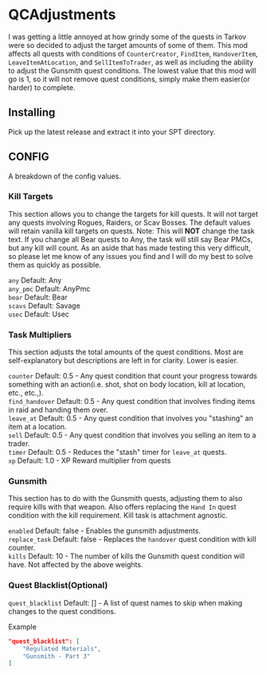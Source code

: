 # QCAdjustments

I was getting a little annoyed at how grindy some of the quests in Tarkov were so decided to adjust the target amounts of some of them. This mod affects all quests with conditions of `CounterCreator`, `FindItem`, `HandoverItem`, `LeaveItemAtLocation`, and `SellItemToTrader`, as well as including the ability to adjust the Gunsmith quest conditions. The lowest value that this mod will go is 1, so it will not remove quest conditions, simply make them easier(or harder) to complete.

## Installing

Pick up the latest release and extract it into your SPT directory.

## CONFIG

A breakdown of the config values.

### Kill Targets

This section allows you to change the targets for kill quests. It will not target any quests involving Rogues, Raiders, or Scav Bosses. The default values will retain vanilla kill targets on quests. Note: This will **NOT** change the task text. If you change all Bear quests to Any, the task will still say Bear PMCs, but any kill will count. As an aside that has made testing this very difficult, so please let me know of any issues you find and I will do my best to solve them as quickly as possible.

`any` Default: Any  
`any_pmc` Default: AnyPmc  
`bear` Default: Bear  
`scavs` Default: Savage  
`usec` Default: Usec  

### Task Multipliers

This section adjusts the total amounts of the quest conditions. Most are self-explanatory but descriptions are left in for clarity. Lower is easier.

`counter` Default: 0.5 - Any quest condition that count your progress towards something with an action(i.e. shot, shot on body location, kill at location, etc., etc.,).  
`find_handover` Default: 0.5 - Any quest condition that involves finding items in raid and handing them over.  
`leave_at` Default: 0.5 - Any quest condition that involves you "stashing" an item at a location.  
`sell` Default: 0.5 - Any quest condition that involves you selling an item to a trader.  
`timer` Default: 0.5 - Reduces the "stash" timer for `leave_at` quests.  
`xp` Default: 1.0 - XP Reward multiplier from quests

### Gunsmith

This section has to do with the Gunsmith quests, adjusting them to also require kills with that weapon. Also offers replacing the `Hand In` quest condition with the kill requirement. Kill task is attachment agnostic.

`enabled` Default: false - Enables the gunsmith adjustments.  
`replace_task` Default: false - Replaces the `handover` quest condition with kill counter.  
`kills` Default: 10 - The number of kills the Gunsmith quest condition will have. Not affected by the above weights.

### Quest Blacklist(Optional)

`quest_blacklist` Default: [] - A list of quest names to skip when making changes to the quest conditions.

Example

```json
"quest_blacklist": [
    "Regulated Materials",
    "Gunsmith - Part 3"
]
```
